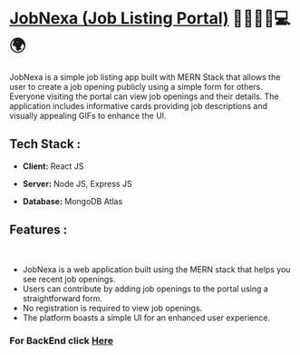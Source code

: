 # [JobNexa (Job Listing Portal)](https://jobnexa.onrender.com/) 🏢👨‍💻💼💻🌍

JobNexa is a simple job listing app built with MERN Stack that allows the user to create a job opening publicly using a simple form for others. Everyone visiting the portal can view job openings and their details. The application includes informative cards providing job descriptions and visually appealing GIFs to enhance the UI.

## Tech Stack :

* **Client:** React JS

* **Server:** Node JS, Express JS

* **Database:** MongoDB Atlas


## Features : 

<br/>

<ul>
 <li> JobNexa is a web application built using the MERN stack that helps you see recent job openings. </li> 
 <li> Users can contribute by adding job openings to the portal using a straightforward form.</li>
 <li> No registration is required to view job openings.</li>
 <li>The platform boasts a simple UI for an enhanced user experience.</li>
</ul>

### For BackEnd click [Here](https://github.com/blackhacker09/JobNexa-Backend)
